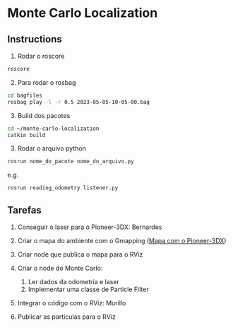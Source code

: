 # Monte Carlo Localization

## Instructions

1. Rodar o roscore

``` bash
roscore
```

2. Para rodar o rosbag

``` bash
cd bagfiles
rosbag play -l -r 0.5 2023-05-05-10-05-00.bag
```

3. Build dos pacotes
``` bash 
cd ~/monte-carlo-localization
catkin build
```

3. Rodar o arquivo python
``` bash 
rosrun nome_do_pacote nome_do_arquivo.py
```

e.g.

``` bash 
rosrun reading_odometry listener.py
```


## Tarefas

1. Conseguir o laser para o Pioneer-3DX: Bernardes

2. Criar o mapa do ambiente com o Gmapping ([Mapa com o Pioneer-3DX](http://wiki.ros.org/p2os-purdue/Tutorials/GMapping%20With%20Pioneer-3dx))

3. Criar node que publica o mapa para o RViz

4. Criar o node do Monte Carlo: 
    1. Ler dados da odometria e laser
    2. Implementar uma classe de Particle Filter

5. Integrar o código com o RViz: Murillo

6. Publicar as partículas para o RViz
